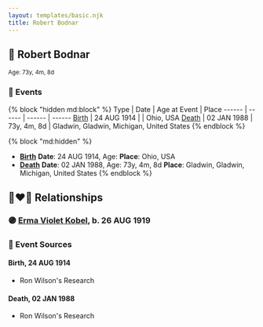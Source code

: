 ```yaml
---
layout: templates/basic.njk
title: Robert Bodnar
---
```

## 🔵 Robert Bodnar
<small>Age: 73y, 4m, 8d</small>


### 📆 Events

{% block "hidden md:block" %}
Type | Date | Age at Event | Place
------ | ------ | ------ | ------
[Birth](#event-event-2) | 24 AUG 1914 |  | Ohio, USA
[Death](#event-event-3) | 02 JAN 1988 | 73y, 4m, 8d | Gladwin, Gladwin, Michigan, United States
{% endblock %}

{% block "md:hidden" %}
- **[Birth](#event-event-2)**
**Date**: 24 AUG 1914, Age:
**Place**: Ohio, USA
- **[Death](#event-event-3)**
**Date**: 02 JAN 1988, Age: 73y, 4m, 8d
**Place**: Gladwin, Gladwin, Michigan, United States
{% endblock %}

## 👩‍❤️‍👨 Relationships

### 🟣 [Erma Violet Kobel](/people/9/97335746), b. 26 AUG 1919

### 📰 Event Sources

#### <a id="event-event-2"></a> Birth, 24 AUG 1914
* Ron Wilson's Research

#### <a id="event-event-3"></a> Death, 02 JAN 1988
* Ron Wilson's Research